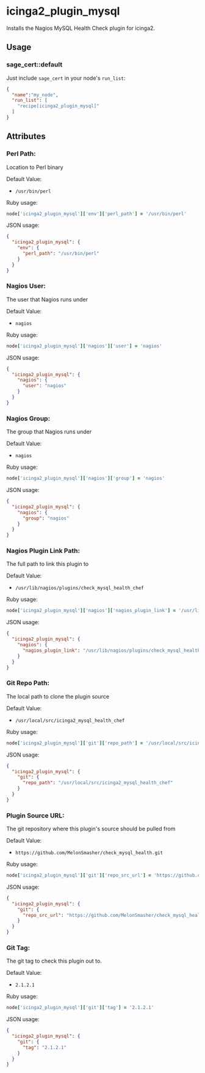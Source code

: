 # icinga2_plugin_mysql

Installs the Nagios MySQL Health Check plugin for icinga2.

## Usage

### sage_cert::default

Just include `sage_cert` in your node's `run_list`:

```json
{
  "name":"my_node",
  "run_list": [
    "recipe[icinga2_plugin_mysql]"
  ]
}
```

## Attributes

### Perl Path:

Location to Perl binary

Default Value: 

- `/usr/bin/perl`

Ruby usage:

```ruby
node['icinga2_plugin_mysql']['env']['perl_path'] = '/usr/bin/perl'
```

JSON usage:

```json
{
  "icinga2_plugin_mysql": {
    "env": {
      "perl_path": "/usr/bin/perl"
    }
  }
}
```

### Nagios User:

The user that Nagios runs under

Default Value: 

- `nagios`

Ruby usage:

```ruby
node['icinga2_plugin_mysql']['nagios']['user'] = 'nagios'
```

JSON usage:

```json
{
  "icinga2_plugin_mysql": {
    "nagios": {
      "user": "nagios"
    }
  }
}
```

### Nagios Group:

The group that Nagios runs under

Default Value: 

- `nagios`

Ruby usage:

```ruby
node['icinga2_plugin_mysql']['nagios']['group'] = 'nagios'
```

JSON usage:

```json
{
  "icinga2_plugin_mysql": {
    "nagios": {
      "group": "nagios"
    }
  }
}
```

### Nagios Plugin Link Path:

The full path to link this plugin to

Default Value: 

- `/usr/lib/nagios/plugins/check_mysql_health_chef`

Ruby usage:

```ruby
node['icinga2_plugin_mysql']['nagios']['nagios_plugin_link'] = '/usr/lib/nagios/plugins/check_mysql_health_chef'
```

JSON usage:

```json
{
  "icinga2_plugin_mysql": {
    "nagios": {
      "nagios_plugin_link": "/usr/lib/nagios/plugins/check_mysql_health_chef"
    }
  }
}
```

### Git Repo Path:

The local path to clone the plugin source

Default Value: 

- `/usr/local/src/icinga2_mysql_health_chef`

Ruby usage:

```ruby
node['icinga2_plugin_mysql']['git']['repo_path'] = '/usr/local/src/icinga2_mysql_health_chef'
```

JSON usage:

```json
{
  "icinga2_plugin_mysql": {
    "git": {
      "repo_path": "/usr/local/src/icinga2_mysql_health_chef"
    }
  }
}
```

### Plugin Source URL:

The git repository where this plugin's source should be pulled from

Default Value: 

- `https://github.com/MelonSmasher/check_mysql_health.git`

Ruby usage:

```ruby
node['icinga2_plugin_mysql']['git']['repo_src_url'] = 'https://github.com/MelonSmasher/check_mysql_health.git'
```

JSON usage:

```json
{
  "icinga2_plugin_mysql": {
    "git": {
      "repo_src_url": "https://github.com/MelonSmasher/check_mysql_health.git"
    }
  }
}
```

### Git Tag:

The git tag to check this plugin out to.

Default Value: 

- `2.1.2.1`

Ruby usage:

```ruby
node['icinga2_plugin_mysql']['git']['tag'] = '2.1.2.1'
```

JSON usage:

```json
{
  "icinga2_plugin_mysql": {
    "git": {
      "tag": "2.1.2.1"
    }
  }
}
```

